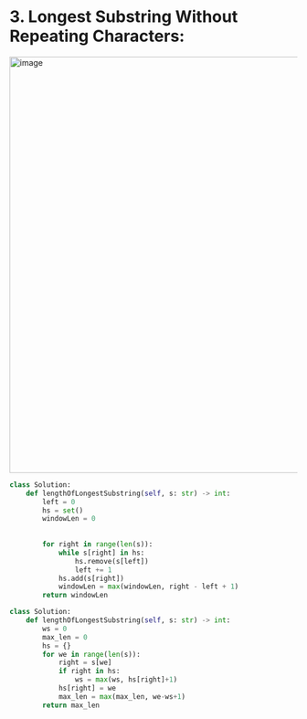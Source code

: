 # 3. Longest Substring Without Repeating Characters:

<img width="729" alt="image" src="https://user-images.githubusercontent.com/35987583/167112467-40594561-15f2-4249-931f-418fe77a99c9.png">


```python
class Solution:
    def lengthOfLongestSubstring(self, s: str) -> int:
        left = 0
        hs = set()
        windowLen = 0
        
        
        for right in range(len(s)):
            while s[right] in hs:
                hs.remove(s[left])
                left += 1
            hs.add(s[right])
            windowLen = max(windowLen, right - left + 1)
        return windowLen
```

```python
class Solution:
    def lengthOfLongestSubstring(self, s: str) -> int:
        ws = 0
        max_len = 0
        hs = {}
        for we in range(len(s)):
            right = s[we]
            if right in hs:
                ws = max(ws, hs[right]+1)
            hs[right] = we
            max_len = max(max_len, we-ws+1)
        return max_len
            
        
```
